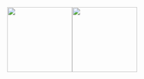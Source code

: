 <div style="display: flex; flex-direction: row;">
  <img height="150em" class="img" src="https://github-readme-stats.vercel.app/api/top-langs/?username=elmoctarebnou&layout=compact" />
 <img height="150em" class="img" src="https://github-readme-stats.vercel.app/api?username=elmoctarebnou&show_icons=true&&count_private=true&include_all_commits=true" />
</div>
